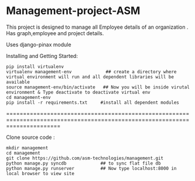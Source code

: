 Management-project-ASM 
=====================

This project is designed to manage all Employee details of an organization . Has graph,employee and project details.

Uses django-pinax module


Installing and Getting Started:

    pip install virtualenv
    virtualenv management-env             ## create a directory where virtual environment will run and all dependent libraries will be available
    source management-env/bin/activate   ## Now you will be inside virutal environment & Type deactivate to deactivate virtual env
    cd management-env
    pip install -r requirements.txt     #install all dependent modules
    
============================================================================================================================

Clone source code :
	
	mkdir management
	cd management
	git clone https://github.com/asm-technologies/management.git
	python manage.py syncdb				## to sync flat file db
	python manage.py runserver		    ## Now type localhost:8000 in local browser to view site
